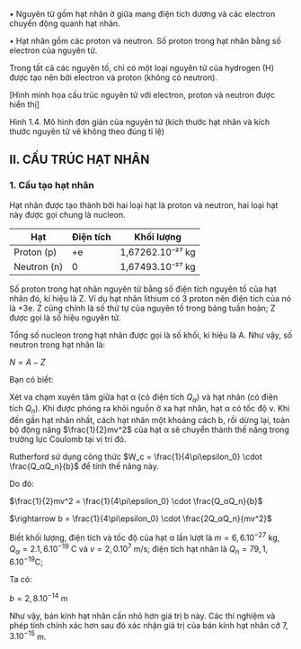 • Nguyên tử gồm hạt nhân ở giữa mang điện tích dương và các electron chuyển động quanh hạt nhân.

• Hạt nhân gồm các proton và neutron. Số proton trong hạt nhân bằng số electron của nguyên tử.

Trong tất cả các nguyên tố, chỉ có một loại nguyên tử của hydrogen (H) được tạo nên bởi electron và proton (không có neutron).

[Hình minh họa cấu trúc nguyên tử với electron, proton và neutron được hiển thị]

Hình 1.4. Mô hình đơn giản của nguyên tử (kích thước hạt nhân và kích thước nguyên tử vẽ không theo đúng tỉ lệ)

## II. CẤU TRÚC HẠT NHÂN

### 1. Cấu tạo hạt nhân

Hạt nhân được tạo thành bởi hai loại hạt là proton và neutron, hai loại hạt này được gọi chung là nucleon.

| Hạt | Điện tích | Khối lượng |
|-----|-----------|------------|
| Proton (p) | +e | 1,67262.10⁻²⁷ kg |
| Neutron (n) | 0 | 1,67493.10⁻²⁷ kg |

Số proton trong hạt nhân nguyên tử bằng số điện tích nguyên tố của hạt nhân đó, kí hiệu là Z. Ví dụ hạt nhân lithium có 3 proton nên điện tích của nó là +3e. Z cũng chính là số thứ tự của nguyên tố trong bảng tuần hoàn; Z được gọi là số hiệu nguyên tử.

Tổng số nucleon trong hạt nhân được gọi là số khối, kí hiệu là A. Như vậy, số neutron trong hạt nhân là:

$N = A - Z$

Bạn có biết:

Xét va chạm xuyên tâm giữa hạt α (có điện tích $Q_α$) và hạt nhân (có điện tích $Q_n$). Khi được phóng ra khỏi nguồn ở xa hạt nhân, hạt α có tốc độ v. Khi đến gần hạt nhân nhất, cách hạt nhân một khoảng cách b, rồi dừng lại, toàn bộ động năng $\frac{1}{2}mv^2$ của hạt α sẽ chuyển thành thế năng trong trường lực Coulomb tại vị trí đó.

Rutherford sử dụng công thức $W_c = \frac{1}{4\pi\epsilon_0} \cdot \frac{Q_αQ_n}{b}$ để tính thế năng này.

Do đó:

$\frac{1}{2}mv^2 = \frac{1}{4\pi\epsilon_0} \cdot \frac{Q_αQ_n}{b}$

$\rightarrow b = \frac{1}{4\pi\epsilon_0} \cdot \frac{2Q_αQ_n}{mv^2}$

Biết khối lượng, điện tích và tốc độ của hạt α lần lượt là $m = 6,6.10^{-27}$ kg, $Q_α = 2.1,6.10^{-19}$ C và $v = 2,0.10^7$ m/s; điện tích hạt nhân là $Q_n = 79,1,6.10^{-19}$C;

Ta có:

$b = 2,8.10^{-14}$ m

Như vậy, bán kính hạt nhân cần nhỏ hơn giá trị b này. Các thí nghiệm và phép tính chính xác hơn sau đó xác nhận giá trị của bán kính hạt nhân cỡ $7,3.10^{-15}$ m.